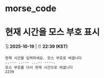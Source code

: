 # morse_code
# 현재 시간을 모스 부호 표시
<!-- MORSE_TIME_START -->
🗓️ **2025-10-19** | ⏰ **22:39 (KST)**

```
현재 시간을 입력하세요. 모스 부호로 바꿉니다
..--- ..--- ...-- ----.
모스 부호를 다시 현재 시간으로 바꿉니다
2239
```
<!-- MORSE_TIME_END -->

